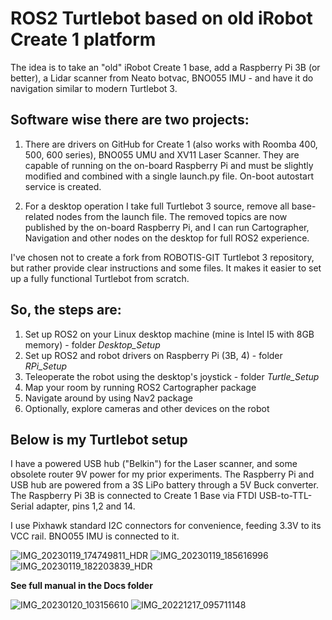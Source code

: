 # ROS2 Turtlebot based on old iRobot Create 1 platform
The idea is to take an "old" iRobot Create 1 base, add a Raspberry Pi 3B (or better), a Lidar scanner from Neato botvac, BNO055 IMU - and have it do navigation similar to modern Turtlebot 3.

## Software wise there are two projects:
1. There are drivers on GitHub for Create 1 (also works with Roomba 400, 500, 600 series), BNO055 UMU and XV11 Laser Scanner. They are capable of running on the on-board Raspberry Pi and must be slightly modified and combined with a single launch.py file. On-boot autostart service is created.

2. For a desktop operation I take full Turtlebot 3 source, remove all base-related nodes from the launch file. The removed topics are now published by the on-board Raspberry Pi, and I can run Cartographer, Navigation and other nodes on the desktop for full ROS2 experience.

I've chosen not to create a fork from ROBOTIS-GIT Turtlebot 3 repository, but rather provide clear instructions and some files. It makes it easier to set up a fully functional Turtlebot from scratch.

## So, the steps are:

1. Set up ROS2 on your Linux desktop machine (mine is Intel I5 with 8GB memory) - folder *Desktop_Setup*
2. Set up ROS2 and robot drivers on Raspberry Pi (3B, 4) - folder *RPi_Setup*
3. Teleoperate the robot using the desktop's joystick - folder *Turtle_Setup*
4. Map your room by running ROS2 Cartographer package
5. Navigate around by using Nav2 package
6. Optionally, explore cameras and other devices on the robot

## Below is my Turtlebot setup

I have a powered USB hub ("Belkin") for the Laser scanner, and some obsolete router 9V power for my prior experiments. The Raspberry Pi and USB hub are powered from a 3S LiPo battery through a 5V Buck converter. The Raspberry Pi 3B is connected to Create 1 Base via FTDI USB-to-TTL-Serial adapter, pins 1,2 and 14.

I use Pixhawk standard I2C connectors for convenience, feeding 3.3V to its VCC rail. BNO055 IMU is connected to it.

![IMG_20230119_174749811_HDR](https://user-images.githubusercontent.com/16037285/213751203-675d83b6-2036-40fb-a05b-09158c08dd71.jpg)
![IMG_20230119_185616996](https://user-images.githubusercontent.com/16037285/213751208-5553f129-1f50-4218-9046-555f3a39df97.jpg)
![IMG_20230119_182203839_HDR](https://user-images.githubusercontent.com/16037285/213751214-75b6443a-e198-40f2-85ef-94ef069d0949.jpg)

**See full manual in the Docs folder**

![IMG_20230120_103156610](https://user-images.githubusercontent.com/16037285/213752879-3c88968a-8206-4ac0-acd0-9c275ddac683.jpg)
![IMG_20221217_095711148](https://user-images.githubusercontent.com/16037285/213755321-cc3408be-14e7-410d-8cd5-442953a7a80b.jpg)
